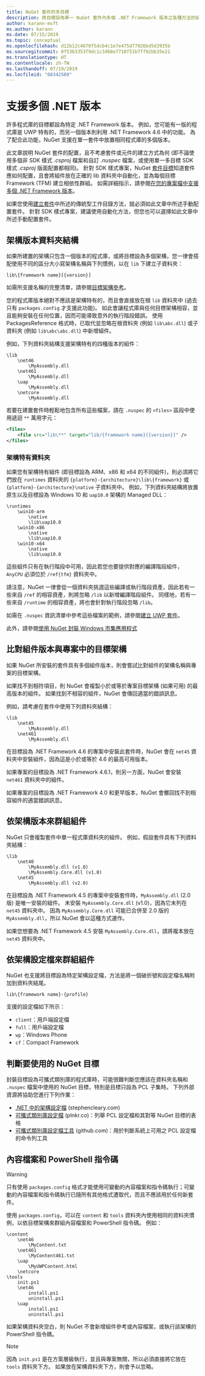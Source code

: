 ```yaml
---
title: NuGet 套件的多目標
description: 將目標設為單一 NuGet 套件內多個 .NET Framework 版本之各種方法的描述。
author: karann-msft
ms.author: karann
ms.date: 07/15/2019
ms.topic: conceptual
ms.openlocfilehash: d12b12c4670f5dcb4c1e7e475d77926bd5d3935b
ms.sourcegitcommit: 0f5363353f9dc1c3d68e7718f51b7ff92bb35e21
ms.translationtype: HT
ms.contentlocale: zh-TW
ms.lasthandoff: 07/19/2019
ms.locfileid: "68342509"
---
```

# <a name="support-multiple-net-versions"></a>支援多個 .NET 版本

許多程式庫的目標都設為特定 .NET Framework 版本。 例如，您可能有一版的程式庫是 UWP 特有的，而另一個版本則利用 .NET Framework 4.6 中的功能。 為了配合此功能，NuGet 支援在單一套件中放置相同程式庫的多個版本。

此文章說明 NuGet 套件的配置，且不考慮套件或元件的建立方式為何 (即不論使用多個非 SDK 樣式 *.csproj* 檔案和自訂 *.nuspec* 檔案，或使用單一多目標 SDK 樣式 *.csproj* 版面配置都相同)。 針對 SDK 樣式專案，NuGet [套件目標](../reference/msbuild-targets.md)知道套件應如何配置，且會將組件放在正確的 lib 資料夾中自動化，並為每個目標 Framework (TFM) 建立相依性群組。 如需詳細指示，請參閱[在您的專案檔中支援多個 .NET Framework 版本](multiple-target-frameworks-project-file.md)。

如果您使用[建立套件](../create-packages/creating-a-package.md#from-a-convention-based-working-directory)中所述的傳統型工作目錄方法，就必須如此文章中所述手動配置套件。 針對 SDK 樣式專案，建議使用自動化方法，但您也可以選擇如此文章中所述手動配置套件。

## <a name="framework-version-folder-structure"></a>架構版本資料夾結構

如果所建置的架構只包含一個版本的程式庫，或將目標設為多個架構，您一律會搭配使用不同的區分大小寫架構名稱與下列慣例，以在 `lib` 下建立子資料夾：

    lib\{framework name}[{version}]

如需所支援名稱的完整清單，請參閱[目標架構參考](../reference/target-frameworks.md#supported-frameworks)。

您的程式庫版本絕對不應該是架構特有的，而且會直接放在根 `lib` 資料夾中 (過去只有 `packages.config` 才支援此功能)。 如此會讓程式庫與任何目標架構相容，並且能夠安裝在任何位置，因而可能導致意外的執行階段錯誤。 使用 PackagesReference 格式時，已取代並忽略在根資料夾 (例如 `lib\abc.dll`) 或子資料夾 (例如 `lib\abc\abc.dll`) 中新增組件。

例如，下列資料夾結構支援架構特有的四種版本的組件：

    \lib
        \net46
            \MyAssembly.dll
        \net461
            \MyAssembly.dll
        \uap
            \MyAssembly.dll
        \netcore
            \MyAssembly.dll

若要在建置套件時輕鬆地包含所有這些檔案，請在 `.nuspec` 的 `<files>` 區段中使用遞迴 `**` 萬用字元：

```xml
<files>
    <file src="lib\**" target="lib/{framework name}[{version}]" />
</files>
```

### <a name="architecture-specific-folders"></a>架構特有資料夾

如果您有架構特有組件 (即目標設為 ARM、x86 和 x64 的不同組件)，則必須將它們放在 `runtimes` 資料夾的 `{platform}-{architecture}\lib\{framework}` 或 `{platform}-{architecture}\native` 子資料夾中。 例如，下列資料夾結構將放置原生以及目標設為 Windows 10 和 `uap10.0` 架構的 Managed DLL：

    \runtimes
        \win10-arm
            \native
            \lib\uap10.0
        \win10-x86
            \native
            \lib\uap10.0
        \win10-x64
            \native
            \lib\uap10.0

這些組件只有在執行階段中可用，因此若您也要提供對應的編譯階段組件，`AnyCPU` 必須位於 `/ref{tfm}` 資料夾中。 

請注意，NuGet 一律會從一個資料夾挑選這些編譯或執行階段資產，因此若有一些來自 `/ref` 的相容資產，則將忽略 `/lib` 以新增編譯階段組件。 同樣地，若有一些來自 `/runtime` 的相容資產，將也會針對執行階段忽略 `/lib`。

如需在 `.nuspec` 資訊清單中參考這些檔案的範例，請參閱[建立 UWP 套件](../guides/create-uwp-packages.md)。

此外，請參閱[使用 NuGet 封裝 Windows 市集應用程式](https://blogs.msdn.microsoft.com/mim/2013/09/02/packaging-a-windows-store-apps-component-with-nuget-part-2)

## <a name="matching-assembly-versions-and-the-target-framework-in-a-project"></a>比對組件版本與專案中的目標架構

如果 NuGet 所安裝的套件具有多個組件版本，則會嘗試比對組件的架構名稱與專案的目標架構。

如果找不到相符項目，則 NuGet 會複製小於或等於專案目標架構 (如果可用) 的最高版本的組件。 如果找到不相容的組件，NuGet 會傳回適當的錯誤訊息。

例如，請考慮在套件中使用下列資料夾結構：

    \lib
        \net45
            \MyAssembly.dll
        \net461
            \MyAssembly.dll

在目標設為 .NET Framework 4.6 的專案中安裝此套件時，NuGet 會在 `net45` 資料夾中安裝組件，因為這是小於或等於 4.6 的最高可用版本。

如果專案的目標設為 .NET Framework 4.6.1，則另一方面，NuGet 會安裝 `net461` 資料夾中的組件。

如果專案的目標設為 .NET Framework 4.0 和更早版本，NuGet 會擲回找不到相容組件的適當錯誤訊息。

## <a name="grouping-assemblies-by-framework-version"></a>依架構版本來群組組件

NuGet 只會複製套件中單一程式庫資料夾的組件。 例如，假設套件具有下列資料夾結構：

    \lib
        \net40
            \MyAssembly.dll (v1.0)
            \MyAssembly.Core.dll (v1.0)
        \net45
            \MyAssembly.dll (v2.0)

在目標設為 .NET Framework 4.5 的專案中安裝套件時，`MyAssembly.dll` (2.0 版) 是唯一安裝的組件。 未安裝 `MyAssembly.Core.dll` (v1.0)，因為它未列在 `net45` 資料夾中。 因為 `MyAssembly.Core.dll` 可能已合併至 2.0 版的 `MyAssembly.dll`，所以 NuGet 會以這種方式運作。

如果您想要為 .NET Framework 4.5 安裝 `MyAssembly.Core.dll`，請將複本放在 `net45` 資料夾中。

## <a name="grouping-assemblies-by-framework-profile"></a>依架構設定檔來群組組件

NuGet 也支援將目標設為特定架構設定檔，方法是將一個破折號和設定檔名稱附加到資料夾結尾。

    lib\{framework name}-{profile}

支援的設定檔如下所示：

- `client`：用戶端設定檔
- `full`：用戶端設定檔
- `wp`：Windows Phone
- `cf`：Compact Framework

## <a name="determining-which-nuget-target-to-use"></a>判斷要使用的 NuGet 目標

封裝目標設為可攜式類別庫的程式庫時，可能很難判斷您應該在資料夾名稱和 `.nuspec` 檔案中使用的 NuGet 目標，特別是目標只設為 PCL 子集時。 下列外部資源將協助您進行下列作業：

- [.NET 中的架構設定檔](http://blog.stephencleary.com/2012/05/framework-profiles-in-net.html) (stephencleary.com)
- [可攜式類別庫設定檔](http://embed.plnkr.co/03ck2dCtnJogBKHJ9EjY/preview) (plnkr.co)：列舉 PCL 設定檔和其對等 NuGet 目標的表格
- [可攜式類別庫設定檔工具](https://github.com/StephenCleary/PortableLibraryProfiles) (github.com)：用於判斷系統上可用之 PCL 設定檔的命令列工具

## <a name="content-files-and-powershell-scripts"></a>內容檔案和 PowerShell 指令碼

> [!Warning]
> 只有使用 `packages.config` 格式才能使用可變動的內容檔案和指令碼執行；可變動的內容檔案和指令碼執行已隨所有其他格式遭取代，而且不應該用於任何新套件。

使用 `packages.config`，可以在 `content` 和 `tools` 資料夾內使用相同的資料夾慣例，以依目標架構來群組內容檔案和 PowerShell 指令碼。 例如：

    \content
        \net46
            \MyContent.txt
        \net461
            \MyContent461.txt
        \uap
            \MyUWPContent.html
        \netcore
    \tools
        init.ps1
        \net46
            install.ps1
            uninstall.ps1
        \uap
            install.ps1
            uninstall.ps1

如果架構資料夾空白，則 NuGet 不會新增組件參考或內容檔案，或執行該架構的 PowerShell 指令碼。

> [!Note]
> 因為 `init.ps1` 是在方案層級執行，並且與專案無關，所以必須直接將它放在 `tools` 資料夾下方。 如果放在架構資料夾下方，則會予以忽略。
